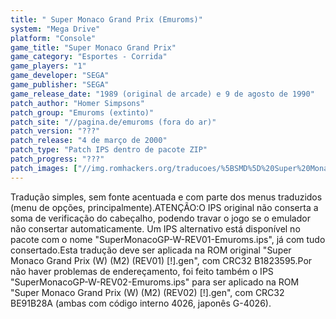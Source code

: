 ```yaml
---
title: " Super Monaco Grand Prix (Emuroms)"
system: "Mega Drive"
platform: "Console"
game_title: "Super Monaco Grand Prix"
game_category: "Esportes - Corrida"
game_players: "1"
game_developer: "SEGA"
game_publisher: "SEGA"
game_release_date: "1989 (original de arcade) e 9 de agosto de 1990"
patch_author: "Homer Simpsons"
patch_group: "Emuroms (extinto)"
patch_site: "//pagina.de/emuroms (fora do ar)"
patch_version: "???"
patch_release: "4 de março de 2000"
patch_type: "Patch IPS dentro de pacote ZIP"
patch_progress: "???"
patch_images: ["//img.romhackers.org/traducoes/%5BSMD%5D%20Super%20Monaco%20Grand%20Prix%20-%20Emuroms%20e%20Tradu-Roms%20-%201.png","//img.romhackers.org/traducoes/%5BSMD%5D%20Super%20Monaco%20Grand%20Prix%20-%20Emuroms%20-%202.png","//img.romhackers.org/traducoes/%5BSMD%5D%20Super%20Monaco%20Grand%20Prix%20-%20Emuroms%20-%203.png"]
---
```

Tradução simples, sem fonte acentuada e com parte dos menus traduzidos (menu de opções, principalmente).ATENÇÃO:O IPS original não conserta a soma de verificação do cabeçalho, podendo travar o jogo se o emulador não consertar automaticamente. Um IPS alternativo está disponível no pacote com o nome "SuperMonacoGP-W-REV01-Emuroms.ips", já com tudo consertado.Esta tradução deve ser aplicada na ROM original "Super Monaco Grand Prix (W) (M2) (REV01) [!].gen", com CRC32 B1823595.Por não haver problemas de endereçamento, foi feito também o IPS "SuperMonacoGP-W-REV02-Emuroms.ips" para ser aplicado na ROM "Super Monaco Grand Prix (W) (M2) (REV02) [!].gen", com CRC32 BE91B28A (ambas com código interno 4026, japonês G-4026).